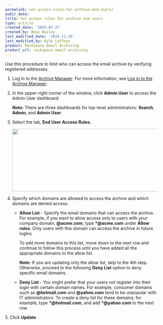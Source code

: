 ```yaml
---
permalink: set-access-rules-for-archive-end-users/
audit_date:
title: Set access rules for archive end users
type: article
created_date: '2015-07-27'
created_by: Beau Bailey
last_modified_date: '2015-11-19'
last_modified_by: Kyle Laffoon
product: Rackspace Email Archiving
product_url: rackspace-email-archiving
---
```


Use this procedure to limit who can access the email archive by
verifying registered addresses.

1.  Log in to the [Archive
    Manager](https://cp.rackspace.com/Login.aspx?ReturnUrl=%2f).
    For more information, see [Log in to the Archive
    Manager](/how-to/log-in-to-the-archive-manager).

2.  In the upper-right corner of the window, click **Admin User** to
    access the Admin User dashboard.

    **Note:** There are three dashboards for top-level
    administrators:  **Search**, **Admin**, and **Admin User**.

3.  Select the tab, **End User Access Rules.**

    <img src="{% asset_path rackspace-email-archiving/set-access-rules-for-archive-end-users/Screen%20Shot%202015-08-27%20at%2011.34.43%20AM.png %}" width="551" height="207" />

4.  Specify which domains are allowed to access the archive and which
    domains are denied access:

    -   **Allow List** - Specify the email domains that can access
        the archive. For example,  if you want to allow access only to
        users with your company domain, **@acme.com**, type
        **\*@acme.com** under **Allow rules**. Only users with this
        domain can access the archive in future logins.

        To add more domains to this list, move down to the next row and
        continue to follow this process until you have added all the
        appropriate domains to the allow list.

        **Note:**  If you are updating only the allow list, skip to the 4th step. Otherwise, proceed to the following **Deny List** option to
        deny specific email domains.

    -   **Deny List** - You might prefer that your users not register into
        their login with certain domain names. For example, consumer
        domains such as **@hotmail.com** and **@yahoo.com** tend to be
        unpopular with IT administrators. To create a deny list for
        these domains, for example, type **\*@hotmail.com**, and add
        **\*@yahoo.com** to the next row.

5\.  Click **Update**.

